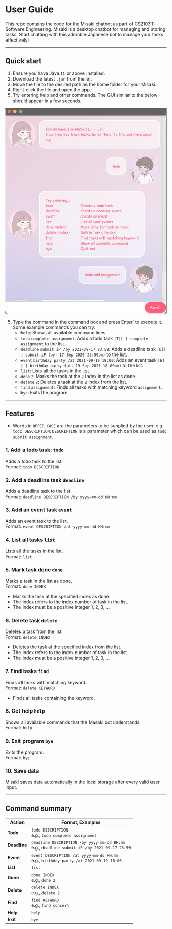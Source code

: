 # User Guide

This repo contains the code for the Misaki chatbot as part of CS2103T: Software Engineering. Misaki is a desktop chatbot for managing and storing tasks. Start chatting with this adorable Japanese bot to manage your tasks effectively!
___
## Quick start
1. Ensure you have Java `11` or above installed.
2. Download the latest `.jar` from [here].
3. Move the file to the desired path as the home folder for your Misaki. 
4. Right-click the file and open the app. 
5. Try entering help and other commands. The GUI similar to the below should appear in a few seconds.

![Image of ](Ui.png)

5. Type the command in the command box and press Enter` to execute it.
   Some example commands you can try:
   * `help`: Shows all available command lines.
   * `todo` `complete assignment`: Adds a todo task `[T][ ] complete assignment` to the list.
   * `deadline` `submit iP /by 2021-09-17 23:59`: Adds a deadline task `[D][ ] submit iP (by: 17 Sep 2020 23:59pm)` to the list.
   * `event` `birthday party /at 2021-09-19 18:00`: Adds an event task `[E][ ] birthday party (at: 19 Sep 2021 18:00pm)` to the list.
   * `list`: Lists all the tasks in the list.
   * `done` `2`: Marks the task at the `2` index in the list as done.
   * `delete` `2`: Deletes a task at the `2` index from the list.
   * `find` `assignment`: Finds all tasks with matching keyword `assignment`.
   * `bye`: Exits the program.
___
## Features
* Words in `UPPER_CASE` are the parameters to be supplied by the user. e.g. `todo DESCRIPTION`, `DESCRIPTION` is a parameter which can be used as `todo submit assignment`.
### 1. Add a todo task: `todo`
Adds a todo task to the list.<br>
Format: `todo DESCRIPTION`

### 2. Add a deadline task `deadline`
Adds a deadline task to the list.<br>
Format: `deadline DESCRIPTION /by yyyy-mm-dd HH:mm`

### 3. Add an event task `event`
Adds an event task to the list.<br>
Format: `event DESCRIPTION /at yyyy-mm-dd HH:mm`

### 4. List all tasks `list`
Lists all the tasks in the list.<br>
Format: `list`

### 5. Mark task done `done`
Marks a task in the list as done.<br>
Format: `done INDEX`
* Marks the task at the specified index as done.
* The index refers to the index number of task in the list.
* The index must be a positive integer 1, 2, 3, ...

### 6. Delete task `delete`
Deletes a task from the list.<br>
Format: `delete INDEX`
* Deletes the task at the specified index from the list.
* The index refers to the index number of task in the list.
* The index must be a positive integer 1, 2, 3, ...

### 7. Find tasks `find`
Finds all tasks with matching keyword.<br>
Format: `delete KEYWORD`
* Finds all tasks containing the keyword.

### 8. Get help `help`
Shows all available commands that the Masaki bot understands.<br>
Format: `help`

### 9. Exit program `bye`
Exits the program.<br>
Format: `bye`

### 10. Save data
Misaki saves data automatically in the local storage after every valid user input.
___
## Command summary

Action | Format, Examples
--------|------------------
**Todo** | `todo DESCRIPTION` <br> e.g., `todo complete assignment`
**Deadline** | `deadline DESCRIPTION /by yyyy-mm-dd HH:mm` <br> e.g., `deadline submit iP /by 2021-09-17 23:59`
**Event** | `event DESCRIPTION /at yyyy-mm-dd HH:mm` <br> e.g., `birthday party /at 2021-09-19 18:00`
**List** | `list`
**Done** | `done INDEX`<br> e.g., `done 2`
**Delete** | `delete INDEX`<br> e.g., `delete 2`
**Find** | `find KEYWORD`<br> e.g., `find concert`
**Help** | `help`
**Exit** | `bye`

